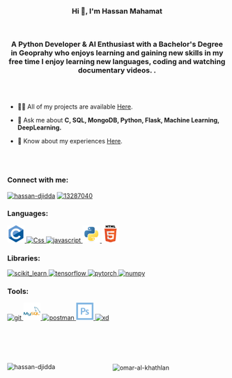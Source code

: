 <h3 align="center">Hi 👋, I'm Hassan Mahamat </h3>
<br/>
<h3 align="center">
  A Python Developer & AI Enthusiast with a Bachelor's Degree in Geoprahy who enjoys learning and gaining new skills
  in my free time I enjoy learning new languages, coding and watching documentary videos.
  .</h3>
<br/>
<br/>


- 👨‍💻 All of my projects are available [Here](https://github.com/Hassan-Djidda?tab=repositories/).

- 💬 Ask me about **C, SQL, MongoDB, Python, Flask,  Machine Learning, DeepLearning.**

- 📄 Know about my experiences [Here](https://www.linkedin.com/in/hassan-djidda/).


<br/>
<br/>

<h3 align="left">Connect with me:</h3>

<p align="left">
<a href="https://linkedin.com/in/hassan-djidda" target="blank"><img align="center" src="https://cdn.jsdelivr.net/npm/simple-icons@3.0.1/icons/linkedin.svg" alt="hassan-djidda" height="30" width="40" /></a>
<a href="https://stackoverflow.com/users/13287040" target="blank"><img align="center" src="https://cdn.jsdelivr.net/npm/simple-icons@3.0.1/icons/stackoverflow.svg" alt="13287040" height="30" width="40" /></a>
</p>

<h3 align="left">Languages:</h3>

<p align="left"> <a href="https://www.cprogramming.com/" target="_blank"> <img src="https://raw.githubusercontent.com/devicons/devicon/master/icons/c/c-original.svg" alt="c" width="40" height="40"/> </a> <a href="https://developer.mozilla.org/fr/docs/Web/CSS" target="_blank"> <img src="https://www.vectorlogo.zone/logos/w3_css/w3_css-icon.svg" alt="Css" width="40" height="40"/> </a> <a href="https://developer.mozilla.org/fr/docs/Web/HTML" target="_blank"> <img src="https://www.vectorlogo.zone/logos/javascript/javascript-icon.svg" alt="javascript" width="40" height="40"/> </a> <a href="https://www.python.org" target="_blank"> <img src="https://raw.githubusercontent.com/devicons/devicon/master/icons/python/python-original.svg" alt="python" width="40" height="40"/> </a> <a href="https://www.w3.org/html/" target="_blank"> <img src="https://raw.githubusercontent.com/devicons/devicon/master/icons/html5/html5-original-wordmark.svg" 
alt="html5" width="40" height="40"/> </a> </p>

<h3 align="left">Libraries:</h3>
<p align="left"> <a href="https://scikit-learn.org/" target="_blank"> <img src="https://upload.wikimedia.org/wikipedia/commons/0/05/Scikit_learn_logo_small.svg" alt="scikit_learn" width="40" height="40"/> </a> <a href="https://www.tensorflow.org" target="_blank"> <img src="https://www.vectorlogo.zone/logos/tensorflow/tensorflow-icon.svg" alt="tensorflow" width="40" height="40"/> </a> <a href="https://pytorch.org/" target="_blank"> <img src="https://www.vectorlogo.zone/logos/pytorch/pytorch-icon.svg" alt="pytorch" width="40" height="40"/> </a> <a href="https://numpy.org" target="_blank"> <img src="https://www.vectorlogo.zone/logos/numpy/numpy-icon.svg" alt="numpy" width="40" height="40"/> </a> </p> 

<h3 align="left">Tools:</h3>


<p align="left"> <a href="https://git-scm.com/" target="_blank"> <img src="https://www.vectorlogo.zone/logos/git-scm/git-scm-icon.svg" alt="git" width="40" height="40"/> </a> <a href="https://www.mysql.com/" target="_blank"> <img src="https://raw.githubusercontent.com/devicons/devicon/master/icons/mysql/mysql-original-wordmark.svg" alt="mysql" width="40" height="40"/> </a> <a href="https://postman.com" target="_blank"> <img src="https://www.vectorlogo.zone/logos/getpostman/getpostman-icon.svg" alt="postman" width="40" height="40"/> </a> <a href="https://www.photoshop.com/en" target="_blank"> <img src="https://raw.githubusercontent.com/devicons/devicon/master/icons/photoshop/photoshop-line.svg" alt="photoshop" width="40" height="40"/> </a> 
<a href="https://www.adobe.com/products/xd.html" target="_blank"> <img src="https://cdn.worldvectorlogo.com/logos/adobe-xd.svg" alt="xd" width="40" height="40"/> </a> </p>

<br/>
<br/>
<br/>
<br/>

<p align="middle"> <img align="left" src="https://github-readme-stats.vercel.app/api/top-langs?username=hassan-djidda&show_icons=true&locale=en&hide_border=true&theme=onedark&bg_color=00000000" alt="hassan-djidda"/><img align="center" src="https://github-readme-stats.vercel.app/api?username=hassan-djidda&show_icons=true&locale=en&hide_border=true&theme=onedark&bg_color=00000000" alt="omar-al-khathlan" /> </p>


